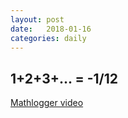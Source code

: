 ```yaml
---
layout: post
date:   2018-01-16
categories: daily
---
```


## 1+2+3+... = -1/12

[Mathlogger video](https://www.youtube.com/watch?v=YuIIjLr6vUA)
